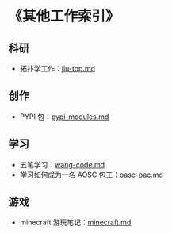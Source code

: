 # 《其他工作索引》

## 科研

- 拓扑学工作：[jlu-top.md](../../data/other-work/jlu-top.md)

## 创作

- PYPI 包：[pypi-modules.md](../../data/other-work/pypi-modules.md)

## 学习

- 五笔学习：[wang-code.md](../../data/other-work/wang-code.md)
- 学习如何成为一名 AOSC 包工：[oasc-pac.md](../../data/other-work/oasc-pac.md)

## 游戏

- minecraft 游玩笔记：[minecraft.md](../../data/other-work/minecraft.md)

